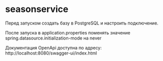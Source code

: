 # seasonservice

Перед запуском создать базу в PostgreSQL и настроить подключение.



После запуска в application.properties поменять значение spring.datasource.initialization-mode на never 

Документация OpenApi доступна по адресу: http://localhost:8080/swagger-ui/index.html
